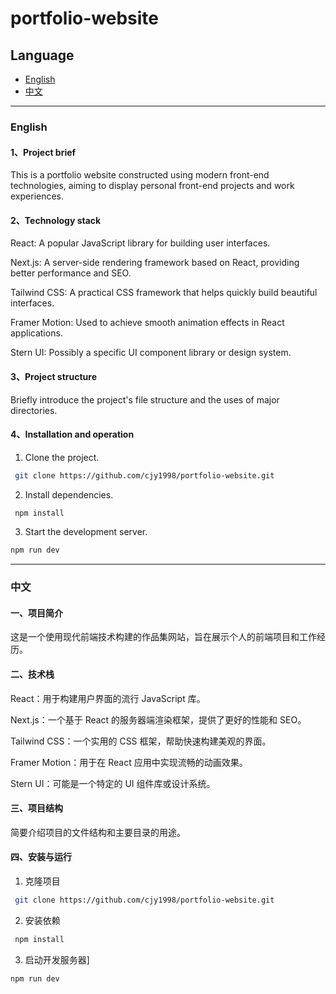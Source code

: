 # portfolio-website

## Language

- [English](#english)
- [中文](#中文)

---

### English

#### 1、Project brief

This is a portfolio website constructed using modern front-end technologies, aiming to display personal front-end projects and work experiences.

#### 2、Technology stack

React: A popular JavaScript library for building user interfaces.

Next.js: A server-side rendering framework based on React, providing better performance and SEO.

Tailwind CSS: A practical CSS framework that helps quickly build beautiful interfaces.

Framer Motion: Used to achieve smooth animation effects in React applications.

Stern UI: Possibly a specific UI component library or design system.

#### 3、Project structure

Briefly introduce the project's file structure and the uses of major directories.

#### 4、Installation and operation

1. Clone the project.

```bash
 git clone https://github.com/cjy1998/portfolio-website.git
```

2. Install dependencies.

```bash
 npm install
```

3. Start the development server.

```bash
npm run dev
```

---

### 中文

#### 一、项目简介

这是一个使用现代前端技术构建的作品集网站，旨在展示个人的前端项目和工作经历。

#### 二、技术栈

React：用于构建用户界面的流行 JavaScript 库。

Next.js：一个基于 React 的服务器端渲染框架，提供了更好的性能和 SEO。

Tailwind CSS：一个实用的 CSS 框架，帮助快速构建美观的界面。

Framer Motion：用于在 React 应用中实现流畅的动画效果。

Stern UI：可能是一个特定的 UI 组件库或设计系统。

#### 三、项目结构

简要介绍项目的文件结构和主要目录的用途。

#### 四、安装与运行

1. 克隆项目

```bash
 git clone https://github.com/cjy1998/portfolio-website.git
```

2. 安装依赖

```bash
 npm install
```

3. 启动开发服务器]

```bash
npm run dev
```
